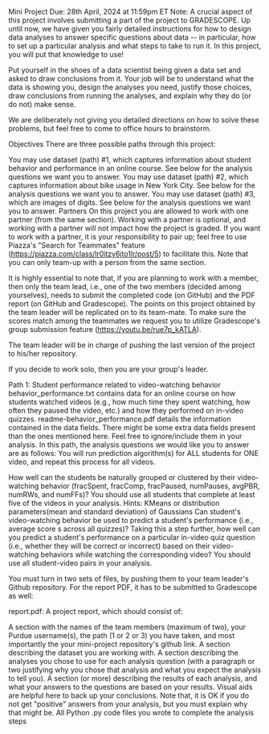 Mini Project
Due: 28th April, 2024 at 11:59pm ET
Note: A crucial aspect of this project involves submitting a part of the project to GRADESCOPE.
Up until now, we have given you fairly detailed instructions for how to design data analyses to answer specific questions about data -- in particular, how to set up a particular analysis and what steps to take to run it. In this project, you will put that knowledge to use!

Put yourself in the shoes of a data scientist being given a data set and asked to draw conclusions from it. Your job will be to understand what the data is showing you, design the analyses you need, justify those choices, draw conclusions from running the analyses, and explain why they do (or do not) make sense.

We are deliberately not giving you detailed directions on how to solve these problems, but feel free to come to office hours to brainstorm.

Objectives
There are three possible paths through this project:

You may use dataset (path) #1, which captures information about student behavior and performance in an online course. See below for the analysis questions we want you to answer.
You may use dataset (path) #2, which captures information about bike usage in New York City. See below for the analysis questions we want you to answer.
You may use dataset (path) #3, which are images of digits. See below for the analysis questions we want you to answer.
Partners
On this project you are allowed to work with one partner (from the same section). Working with a partner is optional, and working with a partner will not impact how the project is graded. If you want to work with a partner, it is your responsibility to pair up; feel free to use Piazza's "Search for Teammates" feature (https://piazza.com/class/lr0itzy6jto1lr/post/5) to facilitate this. Note that you can only team-up with a person from the same section.

It is highly essential to note that, if you are planning to work with a member, then only the team lead, i.e., one of the two members (decided among yourselves), needs to submit the completed code (on GitHub) and the PDF report (on GitHub and Gradescope). The points on this project obtained by the team leader will be replicated on to its team-mate. To make sure the scores match among the teammates we request you to utilize Gradescope's group submission feature (https://youtu.be/rue7p_kATLA).

The team leader will be in charge of pushing the last version of the project to his/her repository.

If you decide to work solo, then you are your group's leader.

Path 1: Student performance related to video-watching behavior
behavior_performance.txt contains data for an online course on how students watched videos (e.g., how much time they spent watching, how often they paused the video, etc.) and how they performed on in-video quizzes. readme-behavior_performance.pdf details the information contained in the data fields. There might be some extra data fields present than the ones mentioned here. Feel free to ignore/include them in your analysis. In this path, the analysis questions we would like you to answer are as follows: You will run prediction algorithm(s) for ALL students for ONE video, and repeat this process for all videos.

How well can the students be naturally grouped or clustered by their video-watching behavior (fracSpent, fracComp, fracPaused, numPauses, avgPBR, numRWs, and numFFs)? You should use all students that complete at least five of the videos in your analysis. Hints: KMeans or distribution parameters(mean and standard deviation) of Gaussians
Can student's video-watching behavior be used to predict a student's performance (i.e., average score s across all quizzes)?
Taking this a step further, how well can you predict a student's performance on a particular in-video quiz question (i.e., whether they will be correct or incorrect) based on their video-watching behaviors while watching the corresponding video? You should use all student-video pairs in your analysis.

You must turn in two sets of files, by pushing them to your team leader's Github repository. For the report PDF, it has to be submitted to Gradescope as well:

report.pdf: A project report, which should consist of:

A section with the names of the team members (maximum of two), your Purdue username(s), the path (1 or 2 or 3) you have taken, and most importantly the your mini-project repository's github link.
A section describing the dataset you are working with.
A section describing the analyses you chose to use for each analysis question (with a paragraph or two justifying why you chose that analysis and what you expect the analysis to tell you).
A section (or more) describing the results of each analysis, and what your answers to the questions are based on your results. Visual aids are helpful here to back up your conclusions. Note that, it is OK if you do not get "positive" answers from your analysis, but you must explain why that might be.
All Python .py code files you wrote to complete the analysis steps
